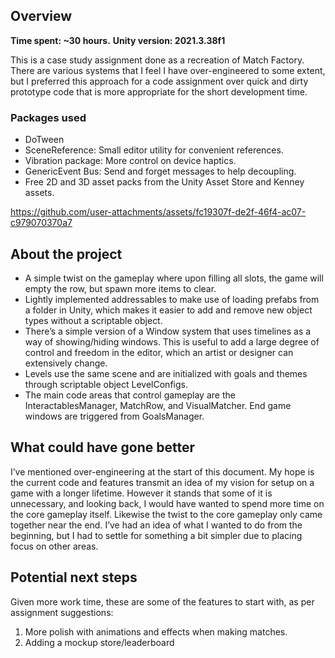  ## Overview
 **Time spent: ~30 hours.**
 **Unity version: 2021.3.38f1**
 
 This is a case study assignment done as a recreation of Match Factory. There are various systems that I feel I
 have over-engineered to some extent, but I preferred this approach for a code assignment over
 quick and dirty prototype code that is more appropriate for the short development time.

 ### Packages used
 * DoTween
 * SceneReference: Small editor utility for convenient references.
 * Vibration package: More control on device haptics.
 * GenericEvent Bus: Send and forget messages to help decoupling.
 * Free 2D and 3D asset packs from the Unity Asset Store and Kenney assets.


https://github.com/user-attachments/assets/fc19307f-de2f-46f4-ac07-c979070370a7


 ## About the project
 * A simple twist on the gameplay where upon filling all slots, the game will empty the row,
 but spawn more items to clear.
 * Lightly implemented addressables to make use of loading prefabs from a folder in Unity,
 which makes it easier to add and remove new object types without a scriptable object.
 * There’s a simple version of a Window system that uses timelines as a way of
 showing/hiding windows. This is useful to add a large degree of control and freedom in
 the editor, which an artist or designer can extensively change.
 * Levels use the same scene and are initialized with goals and themes through scriptable
 object LevelConfigs.
 * The main code areas that control gameplay are the InteractablesManager, MatchRow,
 and VisualMatcher. End game windows are triggered from GoalsManager.

 ## What could have gone better
 I’ve mentioned over-engineering at the start of this document. My hope is the current code and
 features transmit an idea of my vision for setup on a game with a longer lifetime. However it
 stands that some of it is unnecessary, and looking back, I would have wanted to spend more
 time on the core gameplay itself.
 Likewise the twist to the core gameplay only came together near the end. I’ve had an idea of
 what I wanted to do from the beginning, but I had to settle for something a bit simpler due to
 placing focus on other areas.

 ## Potential next steps
 Given more work time, these are some of the features to start with, as per assignment suggestions:
 1. More polish with animations and effects when making matches.
 2. Adding a mockup store/leaderboard
